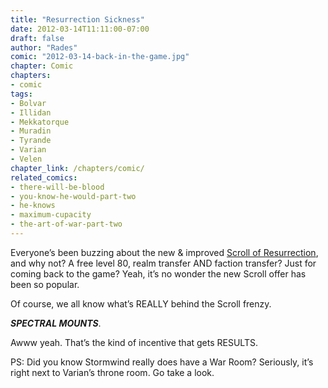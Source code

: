 ```yaml
---
title: "Resurrection Sickness"
date: 2012-03-14T11:11:00-07:00
draft: false
author: "Rades"
comic: "2012-03-14-back-in-the-game.jpg"
chapter: Comic
chapters:
- comic
tags:
- Bolvar
- Illidan
- Mekkatorque
- Muradin
- Tyrande
- Varian
- Velen
chapter_link: /chapters/comic/
related_comics:
- there-will-be-blood
- you-know-he-would-part-two
- he-knows
- maximum-cupacity
- the-art-of-war-part-two
---
```


Everyone’s been buzzing about the new &amp; improved [Scroll of Resurrection](http://us.battle.net/wow/en/services/scroll-of-resurrection/), and why not? A free level 80, realm transfer AND faction transfer? Just for coming back to the game? Yeah, it’s no wonder the new Scroll offer has been so popular.


Of course, we all know what’s REALLY behind the Scroll frenzy. 


***SPECTRAL MOUNTS***.


Awww yeah. That’s the kind of incentive that gets RESULTS.


PS: Did you know Stormwind really does have a War Room? Seriously, it’s right next to Varian’s throne room. Go take a look.

